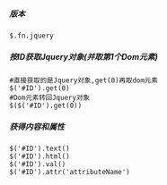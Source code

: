 ##### 版本
    $.fn.jquery

##### 按ID获取Jquery对象(并取第1个Dom元素)
    #直接获取的是Jquery对象,get(0)再取dom元素
    $('#ID').get(0)
    #Dom元素转回Jquery对象
    $($('#ID').get(0))

##### 获得内容和属性
    $('#ID').text()
    $('#ID').html()
    $('#ID').val()
    $('#ID').attr('attributeName')